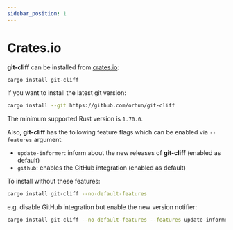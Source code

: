 ```yaml
---
sidebar_position: 1
---
```

# Crates.io

**git-cliff** can be installed from [crates.io](https://crates.io/crates/git-cliff):

```bash
cargo install git-cliff
```

If you want to install the latest git version:

```bash
cargo install --git https://github.com/orhun/git-cliff
```

The minimum supported Rust version is `1.70.0`.

Also, **git-cliff** has the following feature flags which can be enabled via `--features` argument:

- `update-informer`: inform about the new releases of **git-cliff** (enabled as default)
- `github`: enables the GitHub integration (enabled as default)

To install without these features:

```bash
cargo install git-cliff --no-default-features
```

e.g. disable GitHub integration but enable the new version notifier:

```bash
cargo install git-cliff --no-default-features --features update-informer
```
